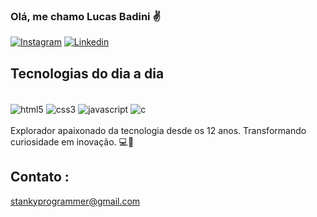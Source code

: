 ### Olá, me chamo Lucas Badini ✌️

[![Instagram](https://img.shields.io/badge/Instagram-E4405F?style=for-the-badge&logo=instagram&logoColor=white)](https://www.instagram.com/lucasbadini/)
[![Linkedin](https://img.shields.io/badge/LinkedIn-0077B5?style=for-the-badge&logo=linkedin&logoColor=white
)](https://www.linkedin.com/in/lucas-badini-brito-4a3a1a263//)



## Tecnologias do dia a dia

<div style="display: inline_block"><br/>
   <img align="center"alt="html5" src="https://img.shields.io/badge/HTML5-E34F26?style=for-the-badge&logo=html5&logoColor=white"/>
   <img align="center"alt="css3" src="https://img.shields.io/badge/CSS3-1572B6?style=for-the-badge&logo=css3&logoColor=white"/>
   <img align="center"alt="javascript" src="https://img.shields.io/badge/JavaScript-F7DF1E?style=for-the-badge&logo=javascript&logoColor=black"/>
   <img align="center"alt="c" src="https://img.shields.io/badge/C-00599C?style=for-the-badge&logo=c&logoColor=white"/>
</div>

<br>
Explorador apaixonado da tecnologia desde os 12 anos. Transformando curiosidade em inovação. 💻🚀

## Contato :
stankyprogrammer@gmail.com
